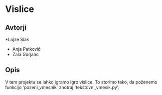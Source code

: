 # Vislice

## Avtorji

*Lojze Slak
* Anja Petković
* Zala Gorjanc

## Opis

V tem projektu se lahko igramo igro vislice.
To storimo tako, da poženemo funkcijo 'pozeni_vmesnik' znotraj 'tekstovni_vmesik.py'.

